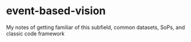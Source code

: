 # event-based-vision
My notes of getting familiar of this subfield, common datasets, SoPs, and classic code framework
